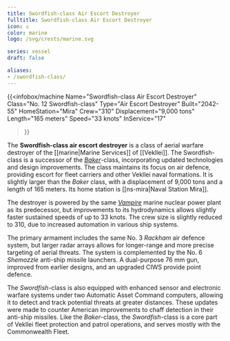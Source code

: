 ```yaml
---
title: Swordfish-class Air Escort Destroyer
fulltitle: Swordfish-class Air Escort Destroyer
icon: ⚓️
color: marine
logo: /svg/crests/marine.svg

series: vessel
draft: false

aliases:
- /swordfish-class/
---
```

{{<infobox/machine
	Name="Swordfish-class Air Escort Destroyer"
	Class="No. 12 Swordfish-class"
	Type="Air Escort Destroyer"
	Built="2042-55"
	HomeStation="Mira"
	Crew="310"
	Displacement="9,000 tons"
	Length="165 meters"
	Speed="33 knots"
	InService="17"
>}}

The **Swordfish-class air escort destroyer** is a class of aerial warfare destroyer of the [[marine|Marine Services]] of [[Vekllei]]. The Swordfish-class is a successor of the [*Baker*](/baker-class/)-class, incorporating updated technologies and design improvements. The class maintains its focus on air defence, providing escort for fleet carriers and other Vekllei naval formations. It is slightly larger than the *Baker* class, with a displacement of 9,000 tons and a length of 165 meters. Its home station is [[ns-mira|Naval Station Mira]].

The destroyer is powered by the same [*Vampire*](/nmpr/) marine nuclear power plant as its predecessor, but improvements to its hydrodynamics allows slightly faster sustained speeds of up to 33 knots. The crew size is slightly reduced to 310, due to increased automation in various ship systems.

The primary armament includes the same No. 3 *Rackham* air defence system, but larger radar arrays allows for longer-range and more precise targeting of aerial threats. The system is complemented by the No. 6 *Shemozzle* anti-ship missile launchers. A dual-purpose 76 mm gun, improved from earlier designs, and an upgraded CIWS provide point defence.

The *Swordfish*-class is also equipped with enhanced sensor and electronic warfare systems under two Automatic Asset Command computers, allowing it to detect and track potential threats at greater distances. These updates were made to counter American improvements to chaff detection in their anti-ship missiles. Like the *Baker*-class, the *Swordfish*-class is a core part of Vekllei fleet protection and patrol operations, and serves mostly with the Commonwealth Fleet.